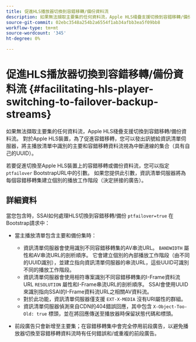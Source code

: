 ```yaml
---
title: 促進HLS播放器切換到容錯移轉/備份資料流
description: 如果無法擷取主要集的任何資料流，Apple HLS棧疊支援切換到容錯移轉/備份資料流。 對於Apple HLS裝置，為了促進容錯移轉，您可以發出訊號給資訊清單伺服器，將主播放清單中識別的主要和容錯移轉資料流視為中斷連線的集合（具有自己的UUID）。
source-git-commit: 02ebc3548a254b2a6554f1ab34afbb3ea5f09bb8
workflow-type: tm+mt
source-wordcount: '345'
ht-degree: 0%

---
```


# 促進HLS播放器切換到容錯移轉/備份資料流 {#facilitating-hls-player-switching-to-failover-backup-streams}

如果無法擷取主要集的任何資料流，Apple HLS棧疊支援切換到容錯移轉/備份資料流。 對於Apple HLS裝置，為了促進容錯移轉，您可以發出訊號給資訊清單伺服器，將主播放清單中識別的主要和容錯移轉資料流視為中斷連線的集合（具有自己的UUID）。

若要促進切換至Apple HLS裝置上的容錯移轉或備份資料流，您可以指定 `ptfailover` BootstrapURL中的引數。 如果您提供此引數，資訊清單伺服器將為每個容錯移轉集建立個別的播放工作階段（決定拼接的廣告）。

## 詳細資料

當您包含時，SSAI如何處理HLS切換到容錯移轉/備份 `ptfailover=true` 在Bootstrap請求中：

* 當主播放清單包含主要和備份集時：

   * 資訊清單伺服器會使用識別不同容錯移轉集的AV串流URL。 `BANDWIDTH` 屬性和AV串流URL的剖析順序。 它會建立個別的內部播放工作階段（由不同的UUID識別），並建立指向資訊清單伺服器的串流URL，這些UUID可識別不同的播放工作階段。
   * 資訊清單伺服器會使用相符專案識別不同容錯移轉集的I-Frame資料流URL `RESOLUTION` 屬性和I-Frame串流URL的剖析順序。 SSAI會使用UUID來識別指向SSAI的I-Frame資料流URL之相關AV資料流。
   * 對於此功能，資訊清單伺服器僅支援 `EXT-X-MEDIA` 沒有URI屬性的群組。
   * 資訊清單伺服器偵測來自CDN的404錯誤回應，其中包含 `X-Object-Too-Old: true` 標頭，並在將回應傳送至播放器時保留狀態代碼和標頭。

* 前段廣告只會新增至主要集；在容錯移轉集中會完全停用前段廣告，以避免播放器切換至容錯移轉資料流時有任何錯誤和/或重複的前段廣告。

